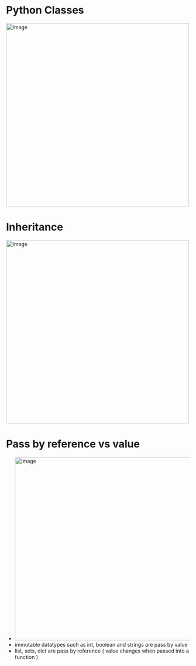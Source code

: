 # Python Classes 

<img width="500" alt="image" src="https://github.com/AndyFooGuoZhen/Python-OOP-study/assets/77149531/6e3a8216-368a-49aa-8cdd-2989504c5645">

# Inheritance
<img width="500" alt="image" src="https://github.com/AndyFooGuoZhen/Python-OOP-study/assets/77149531/b6d0ac66-5d4f-4788-bfbf-c1b23fae5fc1">

# Pass by reference vs value
- <img width="500" alt="image" src="https://github.com/AndyFooGuoZhen/Python-OOP-study/assets/77149531/d77386af-c1af-48eb-a60a-1f05b7baff82">
- immutable datatypes such as int, boolean and strings are pass by value
- list, sets, dict are pass by reference ( value changes when passed into a function )
